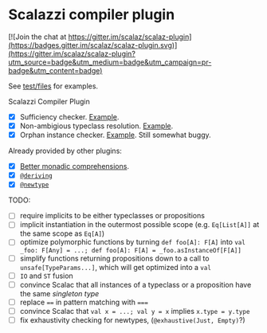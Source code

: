 # Scalazzi compiler plugin

[![Join the chat at https://gitter.im/scalaz/scalaz-plugin](https://badges.gitter.im/scalaz/scalaz-plugin.svg)](https://gitter.im/scalaz/scalaz-plugin?utm_source=badge&utm_medium=badge&utm_campaign=pr-badge&utm_content=badge)

See [test/files](plugin/src/test/files) for examples.

Scalazzi Compiler Plugin
 * [x] Sufficiency checker. [Example](plugin/src/test/files/neg/test_bifunctor.scala).
 * [x] Non-ambigious typeclass resolution. [Example](plugin/src/test/files/pos/ambigious_typeclass_parameters.scala).
 * [x] Orphan instance checker. [Example](plugin/src/test/files/neg/orphan_definitions.scala). Still somewhat buggy.

Already provided by other plugins:
 * [x] [Better monadic comprehensions](https://github.com/oleg-py/better-monadic-for).
 * [x] [`@deriving`](https://gitlab.com/fommil/scalaz-deriving/)
 * [x] [`@newtype`](https://github.com/estatico/scala-newtype)

TODO:
 * [ ] require implicits to be either typeclasses or propositions
 * [ ] implicit instantiation in the outermost possible scope (e.g. `Eq[List[A]]` at the same scope as `Eq[A]`)
 * [ ] optimize polymorphic functions by turning `def foo[A]: F[A]` into `val _foo: F[Any] = ...; def foo[A]: F[A] = _foo.asInstanceOf[F[A]]`
 * [ ] simplify functions returning propositions down to a call to `unsafe[TypeParams...]`, which will get optimized into a `val`
 * [ ] `IO` and `ST` fusion
 * [ ] convince Scalac that all instances of a typeclass or a proposition have the same *singleton type*
 * [ ] replace `==` in pattern matching with `===`
 * [ ] convince Scalac that `val x = ...; val y = x` implies `x.type = y.type`
 * [ ] fix exhaustivity checking for newtypes, (`@exhaustive(Just, Empty)`?)
